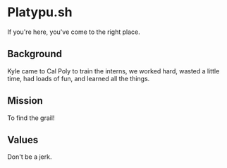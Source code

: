 # Platypu.sh
If you're here, you've come to the right place.
## Background
Kyle came to Cal Poly to train the interns, we worked hard, wasted a little time, had loads of fun, and learned all the things. 
## Mission
To find the grail!
## Values
Don't be a jerk.
